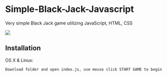 # Simple-Black-Jack-Javascript
Very simple Black Jack game utilizing JavaScript, HTML, CSS 


![](header.png)

## Installation

OS X & Linux:

```sh
Download folder and open index.js, use mouse click START GAME to begin and click on NEW CARD for new card, game will stop when you get a black jack or go over 21, click on START GAME for a new game.
```


